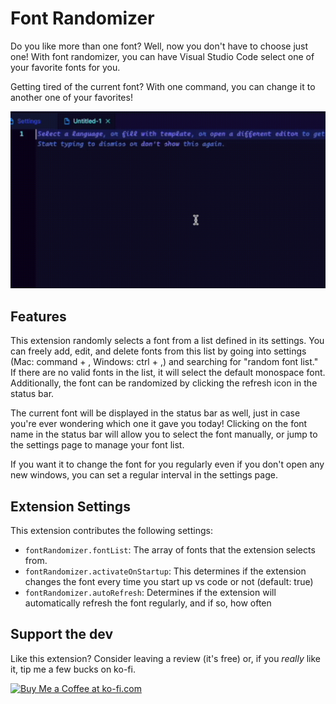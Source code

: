# Font Randomizer

Do you like more than one font? Well, now you don't have to choose just one! With font randomizer, you can have Visual Studio Code select one of your favorite fonts for you.

Getting tired of the current font? With one command, you can change it to another one of your favorites!

![Font randomization command](assets/font_randomizer_demo.gif)

## Features

This extension randomly selects a font from a list defined in its settings. You can freely add, edit, and delete fonts from this list by going into settings (Mac: command + , Windows: ctrl + ,) and searching for "random font list." If there are no valid fonts in the list, it will select the default monospace font. Additionally, the font can be randomized by clicking the refresh icon in the status bar.

The current font will be displayed in the status bar as well, just in case you're ever wondering which one it gave you today! Clicking on the font name in the status bar will allow you to select the font manually, or jump to the settings page to manage your font list.

If you want it to change the font for you regularly even if you don't open any new windows, you can set a regular interval in the settings page.

## Extension Settings

This extension contributes the following settings:

- `fontRandomizer.fontList`: The array of fonts that the extension selects from.
- `fontRandomizer.activateOnStartup`: This determines if the extension changes the font every time you start up vs code or not (default: true)
- `fontRandomizer.autoRefresh`: Determines if the extension will automatically refresh the font regularly, and if so, how often

## Support the dev

Like this extension? Consider leaving a review (it's free) or, if you _really_ like it, tip me a few bucks on ko-fi.

<a href='https://ko-fi.com/supportkofi' target='_blank'><img height='35' style='border:0px;height:46px;' src='https://az743702.vo.msecnd.net/cdn/kofi3.png?v=0' border='0' alt='Buy Me a Coffee at ko-fi.com' />
